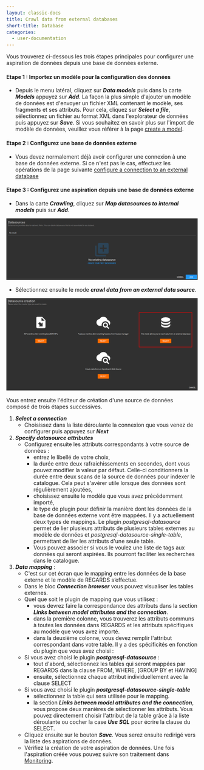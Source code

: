 ```yaml
---
layout: classic-docs
title: Crawl data from external databases
short-title: Database
categories:
  - user-documentation
---
```

 
Vous trouverez ci-dessous les trois étapes principales pour configurer une aspiration de données depuis une base de données externe.

#### Etape 1 : Importez un modèle pour la configuration des données
- Depuis le menu latéral, cliquez sur ***Data models*** puis dans la carte ***Models*** appuyez sur ***Add***. 
La façon la plus simple d'ajouter un modèle de données est d'envoyer un fichier XML contenant le modèle, ses fragments 
et ses attributs. 
Pour cela, cliquez sur ***Select a file***, sélectionnez un fichier au format XML dans l'explorateur de données puis appuyez sur ***Save***. Si vous souhaitez en savoir plus sur l'import de modèle de données, veuillez vous référer à la page [create a model](/user-documentation/3-data-organization/models/).


#### Etape 2 : Configurez une base de données externe
- Vous devez normalement déjà avoir configurer une connexion à une base de données externe. Si ce n'est pas le cas, effectuez les opérations de la page suivante [configure a connection to an external database](/user-documentation/5-crawler/configure-database)


#### Etape 3 : Configurez une aspiration depuis une base de données externe
- Dans la carte ***Crawling***, cliquez sur ***Map datasources to internal models*** puis sur ***Add***.

<div align="center">
    <img src="/assets/images/user-documentation/5-crawler/crawler-add-datasource.png" alt="add datasource" width="800"> 
</div>

- Sélectionnez ensuite le mode ***crawl data from an external data source***. 

<div align="center">
    <img src="/assets/images/user-documentation/5-crawler/crawler-add-datasource-database.png" alt="database" width="800"> 
</div>

Vous entrez ensuite l'éditeur de création d'une source de données composé de trois étapes successives.

1. ***Select a connection***
   - Choisissez dans la liste déroulante la connexion que vous venez de configurer puis appuyez 
sur ***Next***
2. ***Specify datasource attributes***
   - Configurez ensuite les attributs correspondants à votre source de données :
     - entrez le libellé de votre choix,
     - la durée entre deux rafraichissements en secondes, dont vous pouvez modifier la valeur par défaut. Celle-ci conditionnera la durée entre deux scans de la source de données pour indexer le catalogue. Cela peut s'avérer utile lorsque des données sont régulièrement ajoutées,
     - choisissez ensuite le modèle que vous avez précédemment importé,
     - le type de plugin pour définir la manière dont les données de la base de données externe vont être mappées. Il y a actuellement deux types de mappings. Le plugin *postgresql-datasource* permet de lier plusieurs attributs de plusieurs tables externes au modèle de données et *postgresql-datasource-single-table*, permettant de lier les attributs d'une seule table.
     - Vous pouvez associer si vous le voulez une liste de tags aux données qui seront aspirées. Ils pourront faciliter les recherches dans le catalogue.
3. ***Data mapping*** : 
   - C'est sur cet écran que le mapping entre les données de la base externe et le modèle de REGARDS s’effectue. 
   - Dans le bloc ***Connection browser*** vous pouvez visualiser les tables externes.
   - Quel que soit le plugin de mapping que vous utilisez :
     - vous devrez faire la correspondance des attributs dans la section ***Links between model attributes and the connection***. 
     - dans la première colonne, vous trouverez les attributs communs à toutes les données dans REGARDS et les attributs spécifiques au modèle que vous avez importé. 
     - dans la deuxième colonne, vous devez remplir l'attribut correspondant dans votre table. Il y a des spécificités en fonction du plugin que vous avez choisi :
   - Si vous avez choisi le plugin ***postgresql-datasource*** :
     - tout d'abord, sélectionnez les tables qui seront mappées par REGARDS dans la clause FROM, WHERE, \[GROUP BY et HAVING]
     - ensuite, sélectionnez chaque attribut individuellement avec la clause SELECT 
   - Si vous avez choisi le plugin ***postgresql-datasource-single-table*** 
     - sélectionnez la table qui sera utilisée pour le mapping.
     - la section ***Links between model attributes and the connection***, vous propose deux manières de sélectionner les attributs. Vous pouvez directement choisir l'attribut de la table grâce à la liste déroulante ou cocher la case ***Use SQL*** pour écrire la clause du SELECT.
   - Cliquez ensuite sur le bouton ***Save***. Vous serez ensuite redirigé vers la liste des aspirations de données.
   - Vérifiez la création de votre aspiration de données. Une fois l'aspiration créée vous pouvez suivre son traitement dans [Monitoring](/user-documentation/5-crawler/monitor-crawling).
    
